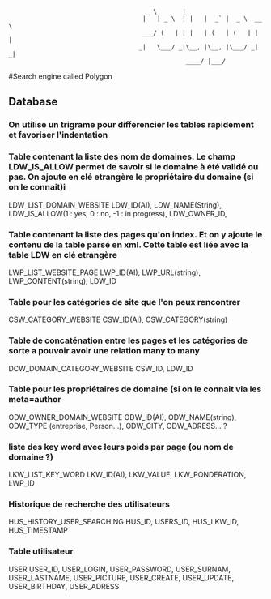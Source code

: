                                           _ \       |
                                         |   | _ \  | |   |  _` |  _ \  __ \
                                         ___/ (   | | |   | (   | (   | |   |
                                        _|   \___/ _|\__, |\__, |\___/ _|  _|
                                                     ____/ |___/
                                        



#Search engine called Polygon

## Database
### On utilise un trigrame pour differencier les tables rapidement et favoriser l'indentation

### Table contenant la liste des nom de domaines. Le champ LDW_IS_ALLOW permet de savoir si le domaine à été validé ou pas. On ajoute en clé etrangère le propriétaire du domaine (si on le connait)i
LDW_LIST_DOMAIN_WEBSITE
LDW_ID(AI), LDW_NAME(String), LDW_IS_ALLOW(1 : yes, 0 : no, -1 : in progress), LDW_OWNER_ID,

### Table contenant la liste des pages qu'on index. Et on y ajoute le contenu de la table parsé en xml. Cette table est liée avec la table LDW en clé etrangère
LWP_LIST_WEBSITE_PAGE
LWP_ID(AI), LWP_URL(string), LWP_CONTENT(string), LDW_ID

### Table pour les catégories de site que l'on peux rencontrer
CSW_CATEGORY_WEBSITE
CSW_ID(AI), CSW_CATEGORY(string)

### Table de concaténation entre les pages et les catégories de sorte a pouvoir avoir une relation many to many
DCW_DOMAIN_CATEGORY_WEBSITE
CSW_ID, LDW_ID

### Table pour les propriétaires de domaine (si on le connait via les meta=author
ODW_OWNER_DOMAIN_WEBSITE
ODW_ID(AI), ODW_NAME(string), ODW_TYPE (entreprise, Person…), ODW_CITY, ODW_ADRESS… ?

### liste des key word avec leurs poids par page (ou nom de domaine ?)
LKW_LIST_KEY_WORD
LKW_ID(AI), LKW_VALUE, LKW_PONDERATION, LWP_ID

### Historique de recherche des utilisateurs
HUS_HISTORY_USER_SEARCHING
HUS_ID, USERS_ID, HUS_LKW_ID, HUS_TIMESTAMP

### Table utilisateur
USER
USER_ID, USER_LOGIN, USER_PASSWORD, USER_SURNAM, USER_LASTNAME, USER_PICTURE, USER_CREATE, USER_UPDATE, USER_BIRTHDAY, USER_ADRESS

